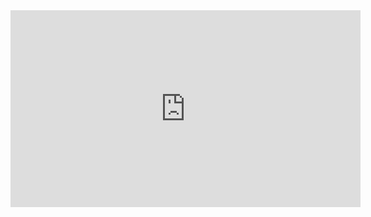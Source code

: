 <iframe width="560" height="315" src="https://www.youtube.com/embed/G8pKQ3FDD6o" frameborder="0" allow="accelerometer; autoplay; clipboard-write; encrypted-media; gyroscope; picture-in-picture" allowfullscreen></iframe>